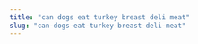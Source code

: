 ```yaml
---
title: "can dogs eat turkey breast deli meat"
slug: "can-dogs-eat-turkey-breast-deli-meat"
---
```


